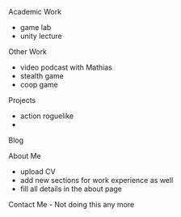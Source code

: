 Academic Work
- game lab
- unity lecture


Other Work
- video podcast with Mathias
- stealth game
- coop game

Projects
- action roguelike
- 

Blog

About Me
- upload CV
- add new sections for work experience as well
- fill all details in the about page

Contact Me - Not doing this any more